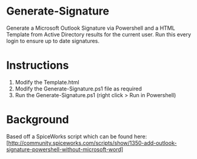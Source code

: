 Generate-Signature
==================

Generate a Microsoft Outlook Signature via Powershell and a HTML Template from Active Directory results for the current user.
Run this every login to ensure up to date signatures.

Instructions
============

1.	Modify the Template.html
2.	Modify the Generate-Signature.ps1 file as required
2.	Run the Generate-Signature.ps1 (right click > Run in Powershell)

Background
==========

Based off a SpiceWorks script which can be found here: [http://community.spiceworks.com/scripts/show/1350-add-outlook-signature-powershell-without-microsoft-word]
